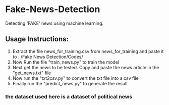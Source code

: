# Fake-News-Detection
Detecting 'FAKE' news using machine learning.

## Usage Instructions:

1. Extract the file news_for_training.csv from news_for_training and paste it to ../Fake News Detection/Codes/
2. Now Run the file "train_news.py" to train the model
3. Next get the news to be tested. Copy and paste the news article in the "get_news.txt" file
4. Now run the "txt2csv.py" to convert the txt file into a csv file
5. Finally run the "predict_news.py" to generate the result

### the dataset used here is a dataset of political news
